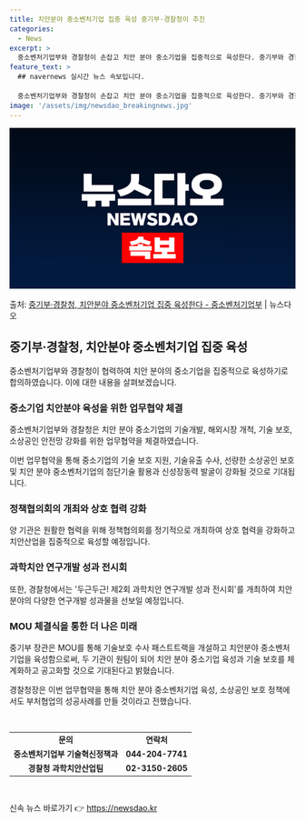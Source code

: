 ```yaml
---
title: 치안분야 중소벤처기업 집중 육성 중기부·경찰청이 추진
categories:
  - News
excerpt: >
  중소벤처기업부와 경찰청이 손잡고 치안 분야 중소기업을 집중적으로 육성한다. 중기부와 경찰청은 18일 경찰청 …
feature_text: >
  ## navernews 실시간 뉴스 속보입니다.

  중소벤처기업부와 경찰청이 손잡고 치안 분야 중소기업을 집중적으로 육성한다. 중기부와 경찰청은 18일 경찰청 …
image: '/assets/img/newsdao_breakingnews.jpg'
---
```


![뉴스다오 속보](/assets/img/newsdao_breakingnews.jpg)

<p>출처: <a href="https://newsdao.kr/3615" rel="dofollow">중기부·경찰청, 치안분야 중소벤처기업 집중 육성한다 - 중소벤처기업부</a> | 뉴스다오</p>

<h2 data-ke-size="size26">중기부·경찰청, 치안분야 중소벤처기업 집중 육성</h2>
<p data-ke-size="size16">중소벤처기업부와 경찰청이 협력하여 치안 분야의 중소기업을 집중적으로 육성하기로 합의하였습니다. 이에 대한 내용을 살펴보겠습니다.</p>

<h3>중소기업 치안분야 육성을 위한 업무협약 체결</h3>
<p data-ke-size="size16">중소벤처기업부와 경찰청은 치안 분야 중소기업의 기술개발, 해외시장 개척, 기술 보호, 소상공인 안전망 강화를 위한 업무협약을 체결하였습니다.</p>

<p data-ke-size="size16">이번 업무협약을 통해 중소기업의 기술 보호 지원, 기술유출 수사, 선량한 소상공인 보호 및 치안 분야 중소벤처기업의 첨단기술 활용과 신성장동력 발굴이 강화될 것으로 기대됩니다.</p>

<h3>정책협의회의 개최와 상호 협력 강화</h3>
<p data-ke-size="size16">양 기관은 원활한 협력을 위해 정책협의회를 정기적으로 개최하여 상호 협력을 강화하고 치안산업을 집중적으로 육성할 예정입니다.</p>

<h3>과학치안 연구개발 성과 전시회</h3>
<p data-ke-size="size16">또한, 경찰청에서는 '두근두근! 제2회 과학치안 연구개발 성과 전시회'를 개최하여 치안 분야의 다양한 연구개발 성과물을 선보일 예정입니다.</p>

<h3>MOU 체결식을 통한 더 나은 미래</h3>
<p data-ke-size="size16">중기부 장관은 MOU를 통해 기술보호 수사 패스트트랙을 개설하고 치안분야 중소벤처기업을 육성함으로써, 두 기관이 원팀이 되어 치안 분야 중소기업 육성과 기술 보호를 체계화하고 공고화할 것으로 기대된다고 밝혔습니다.</p>

<p data-ke-size="size16">경찰청장은 이번 업무협약을 통해 치안 분야 중소벤처기업 육성, 소상공인 보호 정책에서도 부처협업의 성공사례를 만들 것이라고 전했습니다.</p>
<p data-ke-size="size16">&nbsp;</p>

<table>
<tbody>
<tr>
<td style="text-align: center; height: 17px;"><b>문의</b></td>
<td style="text-align: center; height: 17px;"><b>연락처</b></td>
</tr>
<tr>
<td style="text-align: center; height: 17px;"><b>중소벤처기업부 기술혁신정책과</b></td>
<td style="text-align: center; height: 17px;"><b>044-204-7741</b></td>
</tr>
<tr>
<td style="text-align: center; height: 17px;"><b>경찰청 과학치안산업팀</b></td>
<td style="text-align: center; height: 17px;"><b>02-3150-2605</b></td>
</tr>
</tbody>
</table>
<p data-ke-size="size16">&nbsp;</p> 

신속 뉴스 바로가기 👉 <a href="https://newsdao.kr" rel="dofollow">https://newsdao.kr</a>


